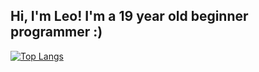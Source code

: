 ## Hi, I'm Leo! I'm a 19 year old beginner programmer :)

[![Top Langs](https://github-readme-stats.vercel.app/api/top-langs/?username=leomellofr)](https://github.com/leomellofr/github-readme-stats)
